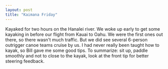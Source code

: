 ```yaml
---
layout: post
title: "Kaimana Friday"
---
```


Kayaked for two hours on the Hanalei river. We woke up early to get some kayaking in before our flight from Kauai to Oahu. We were the first ones out there, so there wasn't much traffic. But we did see several 6-person outrigger canoe teams cruise by us. I had never really been taught how to kayak, so Bill gave me some good tips. To summarize: sit up, paddle smoothly and not to close to the kayak, look at the front tip for better steering feedback.
